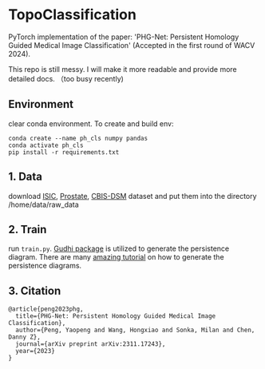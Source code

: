 # TopoClassification

PyTorch implementation of the paper: 'PHG-Net: Persistent Homology Guided Medical Image Classification' (Accepted in the first round of WACV 2024).

This repo is still messy. I will make it more readable and provide more detailed docs. （too busy recently)


## Environment

clear conda environment. To create and build env:

```
conda create --name ph_cls numpy pandas
conda activate ph_cls
pip install -r requirements.txt
```

## 1. Data
download [ISIC](https://challenge.isic-archive.com/), [Prostate](https://osf.io/k96qw/), [CBIS-DSM](https://wiki.cancerimagingarchive.net/pages/viewpage.action?pageId=22516629) dataset and put them into the directory /home/data/raw_data

## 2. Train
run `train.py`. [Gudhi package](https://gudhi.inria.fr/) is utilized to generate the persistence diagram. There are many [amazing tutorial](https://gudhi.inria.fr/python/latest/cubical_complex_sklearn_itf_ref.html) on how to generate the persistence diagrams.

## 3. Citation
```
@article{peng2023phg,
  title={PHG-Net: Persistent Homology Guided Medical Image Classification},
  author={Peng, Yaopeng and Wang, Hongxiao and Sonka, Milan and Chen, Danny Z},
  journal={arXiv preprint arXiv:2311.17243},
  year={2023}
}
```
